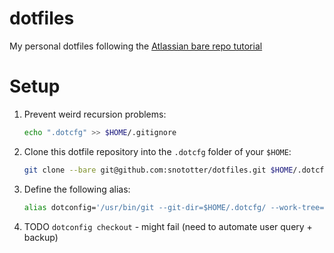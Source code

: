# dotfiles
My personal dotfiles following the [Atlassian bare repo tutorial](https://www.atlassian.com/git/tutorials/dotfiles)

# Setup 
1. Prevent weird recursion problems:
   ```zsh
   echo ".dotcfg" >> $HOME/.gitignore
   ```
2. Clone this dotfile repository into the `.dotcfg` folder of your `$HOME`:
   ```zsh
   git clone --bare git@github.com:snototter/dotfiles.git $HOME/.dotcfg
   ```
3. Define the following alias:
   ```zsh
   alias dotconfig='/usr/bin/git --git-dir=$HOME/.dotcfg/ --work-tree=$HOME'
   ```
4. TODO `dotconfig checkout` - might fail (need to automate user query + backup)
